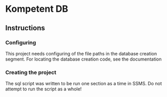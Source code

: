 # Kompetent DB

## Instructions

### Configuring
This project needs configuring of the file paths in the database creation segment. For locating the database creation code, see the documentation

### Creating the project
The sql script was written to be run one section as a time in SSMS. Do not attempt to run the script as a whole!